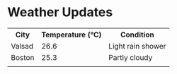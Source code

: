 # Weather Updates

<!-- WEATHER-UPDATE-START -->
<table><tr><th>City</th><th>Temperature (°C)</th><th>Condition</th></tr><tr><td>Valsad</td><td>26.6</td><td>Light rain shower</td></tr><tr><td>Boston</td><td>25.3</td><td>Partly cloudy</td></tr><tr><td></td><td></td><td></td></tr></table>
<!-- WEATHER-UPDATE-END -->
